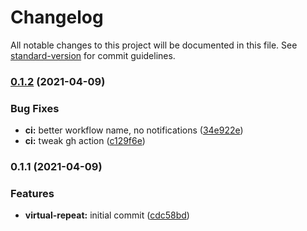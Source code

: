 # Changelog

All notable changes to this project will be documented in this file. See [standard-version](https://github.com/conventional-changelog/standard-version) for commit guidelines.

### [0.1.2](https://github.com/bigopon/aurelia-v2-virtual-repeat/compare/0.1.1...0.1.2) (2021-04-09)


### Bug Fixes

* **ci:** better workflow name, no notifications ([34e922e](https://github.com/bigopon/aurelia-v2-virtual-repeat/commit/34e922e4dd924f41c7f2b00f0e2addf2f36923c8))
* **ci:** tweak gh action ([c129f6e](https://github.com/bigopon/aurelia-v2-virtual-repeat/commit/c129f6e2b2050d0fc1f0ab55200972e2618a01c1))

### 0.1.1 (2021-04-09)


### Features

* **virtual-repeat:** initial commit ([cdc58bd](https://github.com/bigopon/aurelia-v2-virtual-repeat/commit/cdc58bd2e366fa51abbd4dace38544c650a2fd16))
